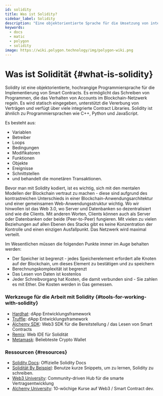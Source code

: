 ```yaml
---
id: solidity
title: Was ist Solidity?
sidebar_label: Solidity
description: "Eine objektorientierte Sprache für die Umsetzung von intelligenten Verträgen."
keywords:
  - docs
  - matic
  - polygon
  - solidity
image: https://wiki.polygon.technology/img/polygon-wiki.png
---
```


# Was ist Solidität {#what-is-solidity}

Solidity ist eine objektorientierte, hochrangige Programmiersprache für die Implementierung von Smart Contracts. Es ermöglicht das Schreiben von Programmen, die das Verhalten von Accounts im Blockchain-Netzwerk regeln. Es wird statisch eingegeben, unterstützt die Vererbung von Verträgen und verfügt über viele integrierte Contract Libraries. Solidity ist ähnlich zu Programmiersprachen wie C++, Python und JavaScript.

Es besteht aus:
- Variablen
- Betreiber
- Loops
- Bedingungen
- Modifikatoren
- Funktionen
- Objekte
- Ereignisse
- Schnittstellen
- und behandelt die monetären Transaktionen.

Bevor man mit Solidity kodiert, ist es wichtig, sich mit den mentalen Modellen der Blockchain vertraut zu machen - diese sind aufgrund des kontrastreichen Unterschieds in einer Blockchain-Anwendungsarchitektur und einer gemeinsamen Web-Anwendungsstruktur wichtig. Wo wir hinwollen ist das Web 3.0, wo Server und Datenbanken so dezentralisiert sind wie die Clients. Mit anderen Worten, Clients können auch als Server oder Datenbanken oder beide (Peer-to-Peer) fungieren. Mit vielen zu vielen Beziehungen auf allen Ebenen des Stacks gibt es keine Konzentration der Kontrolle und einen einzigen Ausfallpunkt. Das Netzwerk wird maximal verteilt.

Im Wesentlichen müssen die folgenden Punkte immer im Auge behalten werden:

- Der Speicher ist begrenzt - jedes Speicherelement erfordert alle Knoten auf der Blockchain, um dieses Element zu bestätigen und zu speichern
- Berechnungskomplexität ist begrenzt
- Das Lesen von Daten ist kostenlos
- Jeder Schreibvorgang hat Kosten, die damit verbunden sind - Sie zahlen es mit Ether. Die Kosten werden in Gas gemessen.

### Werkzeuge für die Arbeit mit Solidity {#tools-for-working-with-solidity}
- [Hardhat](https://hardhat.org): dApp Entwicklungsframework
- [Truffle](https://trufflesuite.com/): dApp Entwicklungsframework
- [Alchemy SDK](https://docs.alchemy.com/reference/alchemy-sdk-quickstart): Web3 SDK für die Bereitstellung / das Lesen von Smart Contracts
- [Remix](https://remix-project.org/): Web IDE für Solidität
- [Metamask](https://metamask.io/): Beliebteste Crypto Wallet

### Ressourcen {#resources}

- [Solidity Docs](https://solidity.readthedocs.io/): Offizielle Solidity Docs
- [Solidität By Beispiel](https://solidity-by-example.org/): Benutze kurze Snippets, um zu lernen, Solidity zu schreiben.
- [Web3 University](https://web3.university): Community-driven Hub für die smarte Vertragsentwicklung
- [Alchemy University](https://university.alchemy.com/): 10-wöchige Kurse auf Web3 / Smart Contract dev.

